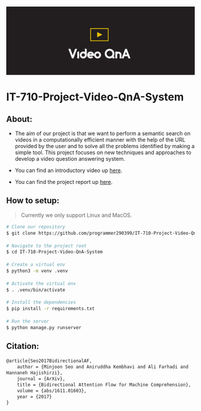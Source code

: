 ![img](./static/logo.png)
# IT-710-Project-Video-QnA-System

## About:
* The aim of our project is that we want to perform a semantic search on videos in a computationally efficient manner with the help of the URL provided by the user and to solve all the problems identified by making a simple tool. This project focuses on new techniques and approaches to develop a video question answering system.

* You can find an introductory video up [here](https://youtu.be/LwHQm7HycLo).

* You can find the project report up [here](https://docs.google.com/document/d/1enCMVpbb-w6UhvvcZaBCS29bSEqQ0XkKK6aGNR9PjGI/edit?usp=sharing).

## How to setup:
>Currently we only support Linux and MacOS.

```bash
# Clone our repository
$ git clone https://github.com/programmer290399/IT-710-Project-Video-QnA-System.git

# Navigate to the project root
$ cd IT-710-Project-Video-QnA-System

# Create a virtual env
$ python3 -m venv .venv

# Activate the virtual env
$ . .venv/bin/activate 

# Install the dependencies
$ pip install -r requirements.txt

# Run the server
$ python manage.py runserver
```


## Citation:
```
@article{Seo2017BidirectionalAF,
    author = {Minjoon Seo and Aniruddha Kembhavi and Ali Farhadi and Hannaneh Hajishirzi},
    journal = {ArXiv},
    title = {Bidirectional Attention Flow for Machine Comprehension},
    volume = {abs/1611.01603},
    year = {2017}
}
```
